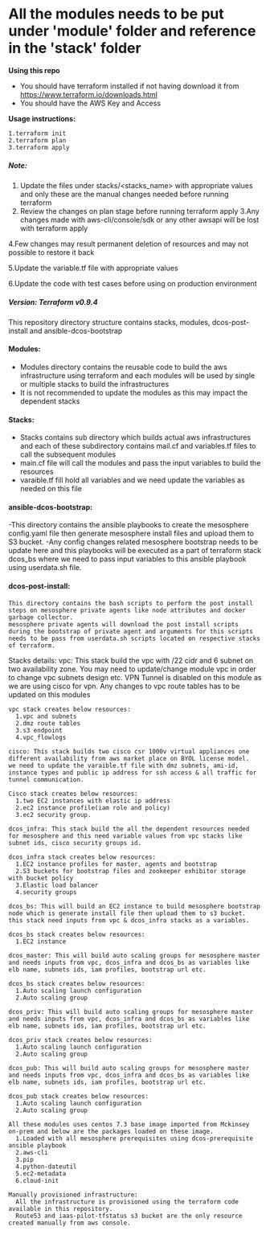 **All the modules needs to be put under 'module' folder and reference in the 'stack' folder**
======

**Using this repo**
  * You should have terraform installed if not having download it from https://www.terraform.io/downloads.html
  * You should have the AWS Key and Access

**Usage instructions:**

    1.terraform init          
    2.terraform plan
    3.terraform apply

##### Note: 

1. Update the files under stacks/<stacks_name> with appropriate values and only these are the manual changes needed before running terraform
2. Review the changes on plan stage before running terraform apply
3.Any changes made with aws-cli/console/sdk or any other awsapi will be lost with terraform apply

4.Few changes may result permanent deletion of resources and may not possible to restore it back

5.Update the variable.tf file with appropriate values

6.Update the code with test cases before using on production environment

##### Version: Terraform v0.9.4

This repository directory structure contains stacks, modules, dcos-post-install and ansible-dcos-bootstrap

#### Modules:

- Modules directory contains the reusable code to build the aws infrastructure using terraform and each modules will be used by single or multiple stacks to build the infrastructures
- It is not recommended to update the modules as this may impact the dependent stacks

#### Stacks:

- Stacks contains sub directory which builds actual aws infrastructures and each of these subdirectory contains mail.cf and variables.tf files to call the subsequent modules
- main.cf file will call the modules and pass the input variables to build the resources
- varaible.tf fill hold all variables and we need update the variables as needed on this file

#### ansible-dcos-bootstrap:
-This directory contains the ansible playbooks to create the mesosphere config.yaml file then generate mesosphere install files
    and upload them to S3 bucket.
-Any config changes related mesosphere bootstrap needs to be update here and this playbooks will be executed as a part of terraform stack dcos_bs where we need to pass input variables to this ansible playbook using userdata.sh file.

#### dcos-post-install:
    This directory contains the bash scripts to perform the post install steps on mesosphere private agents like node attributes and docker garbage collector.
    mesosphere private agents will download the post install scripts during the bootstrap of private agent and arguments for this scripts needs to be pass from userdata.sh scripts located on respective stacks of terraform.

  Stacks details:
    vpc: This stack build the vpc with /22 cidr and 6 subnet on two availability zone. You may need to update/change module vpc in order to change vpc subnets design etc. VPN Tunnel is disabled on this module as we are using cisco for vpn.
    Any changes to vpc route tables has to be updated on this modules

    vpc stack creates below resources:
      1.vpc and subnets
      2.dmz route tables
      3.s3 endpoint
      4.vpc_flowlogs

    cisco: This stack builds two cisco csr 1000v virtual appliances one different availability from aws market place on BYOL license model.
    we need to update the varaible.tf file with dmz subnets, ami-id, instance types and public ip address for ssh access & all traffic for tunnel communication.

    Cisco stack creates below resources:
      1.two EC2 instances with elastic ip address
      2.ec2 instance profile(iam role and policy)
      3.ec2 security group.

    dcos_infra: This stack build the all the dependent resources needed for mesosphere and this need variable values from vpc stacks like subnet ids, cisco security groups id.

    dcos_infra stack creates below resources:
      1.EC2 instance profiles for master, agents and bootstrap
      2.S3 buckets for bootstrap files and zookeeper exhibitor storage with bucket policy
      3.Elastic load balancer
      4.security groups

    dcos_bs: This will build an EC2 instance to build mesosphere bootstrap node which is generate install file then upload them to s3 bucket.
    this stack need inputs from vpc & dcos_infra stacks as a variables.

    dcos_bs stack creates below resources:
      1.EC2 instance

    dcos_master: This will build auto scaling groups for mesosphere master and needs inputs from vpc, dcos_infra and dcos_bs as variables like elb name, subnets ids, iam profiles, bootstrap url etc.

    dcos_bs stack creates below resources:
      1.Auto scaling launch configuration
      2.Auto scaling group

    dcos_priv: This will build auto scaling groups for mesosphere master and needs inputs from vpc, dcos_infra and dcos_bs as variables like elb name, subnets ids, iam profiles, bootstrap url etc.

    dcos_priv stack creates below resources:
      1.Auto scaling launch configuration
      2.Auto scaling group

    dcos_pub: This will build auto scaling groups for mesosphere master and needs inputs from vpc, dcos_infra and dcos_bs as variables like elb name, subnets ids, iam profiles, bootstrap url etc.

    dcos_pub stack creates below resources:
      1.Auto scaling launch configuration
      2.Auto scaling group

    All these modules uses centos 7.3 base image imported from Mckinsey on-prem and below are the packages loaded on these image.
      1.Loaded with all mesosphere prerequisites using dcos-prerequisite ansible playbook
      2.aws-cli
      3.pip
      4.python-dateutil
      5.ec2-metadata
      6.cloud-init

    Manually provisioned infrastructure:
      All the infrastructure is provisioned using the terraform code available in this repository.
      Route53 and iaas-pilot-tfstatus s3 bucket are the only resource created manually from aws console.
